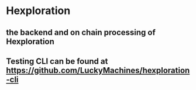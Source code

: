 # Hexploration
## the backend and on chain processing of Hexploration
## Testing CLI can be found at https://github.com/LuckyMachines/hexploration-cli
